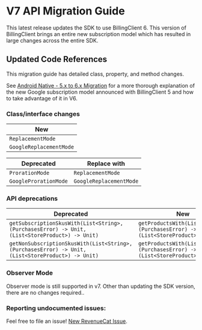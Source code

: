 # V7 API Migration Guide

This latest release updates the SDK to use BillingClient 6. This version of BillingClient brings an entire new
subscription model which has resulted in large changes across the entire SDK.

## Updated Code References

This migration guide has detailed class, property, and method changes.

See [Android Native - 5.x to 6.x Migration](https://www.revenuecat.com/docs/android-native-5x-to-6x-migration) for a 
more thorough explanation of the new Google subscription model announced with BillingClient 5 and how to take advantage of it in V6.

### Class/interface changes

| New                     |
|-------------------------|
| `ReplacementMode`       |
| `GoogleReplacementMode` |


| Deprecated            | Replace with            |
|-----------------------|-------------------------|
| `ProrationMode`       | `ReplacementMode`       |
| `GoogleProrationMode` | `GoogleReplacementMode` |

### API deprecations

| Deprecated                                                                                         | New                                                                                     |
|----------------------------------------------------------------------------------------------------|-----------------------------------------------------------------------------------------|
| `getSubscriptionSkusWith(List<String>, (PurchasesError) -> Unit, (List<StoreProduct>) -> Unit)`    | `getProductsWith(List<String>, (PurchasesError) -> Unit, (List<StoreProduct>) -> Unit)` |
| `getNonSubscriptionSkusWith(List<String>, (PurchasesError) -> Unit, (List<StoreProduct>) -> Unit)` | `getProductsWith(List<String>, (PurchasesError) -> Unit, (List<StoreProduct>) -> Unit)` |

### Observer Mode

Observer mode is still supported in v7. Other than updating the SDK version, there are no changes required..

### Reporting undocumented issues:

Feel free to file an issue! [New RevenueCat Issue](https://github.com/RevenueCat/purchases-android/issues/new/).
